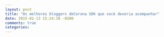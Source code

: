 ```yaml
---
layout: post
title: "Os melhores bloggers deCorona SDK que você deveria acompanhar"
date: 2015-01-13 15:24:18 -0200
comments: true
categories: 
---
```

